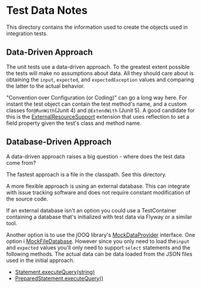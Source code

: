 # Test Data Notes

This directory contains the information used to create the objects used
in integration tests.

## Data-Driven Approach

The unit tests use a data-driven approach. To the greatest extent possible
the tests will make no assumptions about data. All they should care
about is obtaining the `input`, `expected`, and `expectedException` values
and comparing the latter to the actual behavior.

"Convention over Configuration (or Coding)" can go a long way here. For instant the
test object can contain the test method's name, and a custom
classes for`@RunWith`(Junit 4) and `@ExtendWith` (Junit 5). A good
candidate for this is the
[ExternalResourceSupport](https://junit.org/junit5/docs/current/api/org.junit.jupiter.migrationsupport/org/junit/jupiter/migrationsupport/rules/ExternalResourceSupport.html)
extension that uses reflection to set a field property given the test's
class and method name.

## Database-Driven Approach

A data-driven approach raises a big question - where does the
test data come from?

The fastest approach is a file in the classpath. See this directory.

A more flexible approach is using an external database. This can
integrate with issue tracking software and does not require constant
modification of the source code.

If an external database isn't an option you could use a TestContainer
containing a database that's initialized with test data via Flyway
or a similar tool.

Another option is to use the jOOQ library's
[MockDataProvider](https://www.jooq.org/javadoc/latest/org.jooq/org/jooq/tools/jdbc/MockDataProvider.html)
interface. One option i
[MockFileDatabase](https://www.jooq.org/javadoc/latest/org.jooq/org/jooq/tools/jdbc/MockFileDatabase.html).
However since you only need to load the`input` and `expected` values
you'll only need to support `select` statements and the following methods.
The actual data can be data loaded from the JSON files used in the
initial approach.

- [Statement.executeQuery(string)](https://docs.oracle.com/en/java/javase/20/docs/api/java.sql/java/sql/Statement.html#executeQuery(java.lang.String))
- [PreparedStatement.executeQuery()](https://docs.oracle.com/en/java/javase/20/docs/api/java.sql/java/sql/PreparedStatement.html#executeQuery())

